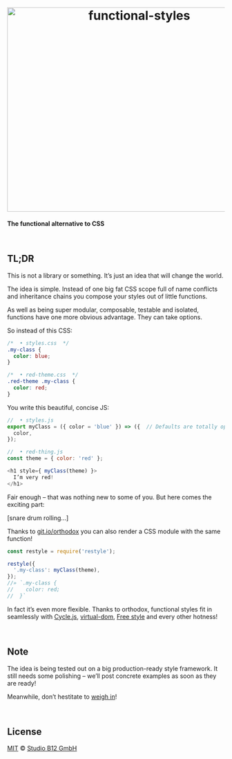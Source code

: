 <h1 align="center">
  <img
    alt="functional-styles"
    width="596"
    height="472"
    src="https://cdn.rawgit.com/studio-b12/functional-styles/0b7be24/logo.svg"
    id="/"
  />
</h1>

**The functional alternative to CSS**




&nbsp;

##                                                                 <a id="/tldr" >TL;DR                                                                      </a>

This is not a library or something. It’s just an idea that will change the world.

The idea is simple. Instead of one big fat CSS scope full of name conflicts and inheritance chains you compose your styles out of little functions.

As well as being super modular, composable, testable and isolated, functions have one more obvious advantage. They can take options.

So instead of this CSS:

```css
/*  • styles.css  */
.my-class {
  color: blue;
}

/*  • red-theme.css  */
.red-theme .my-class {
  color: red;
}
```

You write this beautiful, concise JS:

```js
//  • styles.js
export myClass = ({ color = 'blue' }) => ({  // Defaults are totally optional!
  color,
});

//  • red-thing.js
const theme = { color: 'red' };

<h1 style={ myClass(theme) }>
  I’m very red!
</h1>
```

Fair enough – that was nothing new to some of you. But here comes the exciting part:

[snare drum rolling…]

Thanks to [git.io/orthodox](http://github.com/studio-b12/orthodox) you can also render a CSS module with the same function!

```js
const restyle = require('restyle');

restyle({
  '.my-class': myClass(theme),
});
//» `.my-class {
//    color: red;
//  }`
```

In fact it’s even more flexible. Thanks to orthodox, functional styles fit in seamlessly with [Cycle.js](https://github.com/cyclejs/cycle-core), [virtual-dom](https://github.com/Matt-Esch/virtual-dom), [Free style](https://github.com/blakeembrey/free-style) and every other hotness!




&nbsp;

##                                                                 <a id="/note" >Note                                                                       </a>

The idea is being tested out on a big production-ready style framework. It still needs some polishing – we’ll post concrete examples as soon as they are ready!

Meanwhile, don’t hestitate to [weigh in](https://github.com/studio-b12/functional-styles/issues)!




&nbsp;

##                                                              <a id="/license" >License                                                                    </a>

[MIT](./License.md) © [Studio B12 GmbH](http://github.com/studio-b12)
